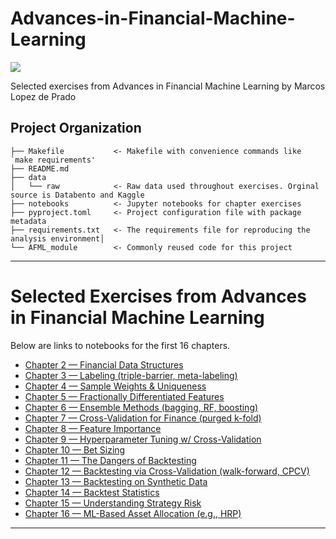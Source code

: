 # Advances-in-Financial-Machine-Learning

<a target="_blank" href="https://cookiecutter-data-science.drivendata.org/">
    <img src="https://img.shields.io/badge/CCDS-Project%20template-328F97?logo=cookiecutter" />
</a>

Selected exercises from Advances in Financial Machine Learning by Marcos Lopez de Prado

## Project Organization

```
├── Makefile           <- Makefile with convenience commands like `make requirements'
├── README.md          
├── data
│   └── raw            <- Raw data used throughout exercises. Orginal source is Databento and Kaggle
├── notebooks          <- Jupyter notebooks for chapter exercises
├── pyproject.toml     <- Project configuration file with package metadata
├── requirements.txt   <- The requirements file for reproducing the analysis environment│
└── AFML_module        <- Commonly reused code for this project
```

--------

# Selected Exercises from Advances in Financial Machine Learning

Below are links to notebooks for the first 16 chapters.
- [Chapter 2 — Financial Data Structures](notebooks/AFML_Chapter_2.ipynb)
- [Chapter 3 — Labeling (triple-barrier, meta-labeling)](notebooks/AFML_Chapter_3.ipynb)
- [Chapter 4 — Sample Weights & Uniqueness](notebooks/AFML_Chapter_4.ipynb)
- [Chapter 5 — Fractionally Differentiated Features](notebooks/AFML_Chapter_5.ipynb)
- [Chapter 6 — Ensemble Methods (bagging, RF, boosting)](notebooks/AFML_Chapter_6.ipynb)
- [Chapter 7 — Cross-Validation for Finance (purged k-fold)](notebooks/AFML_Chapter_7.ipynb)
- [Chapter 8 — Feature Importance](notebooks/AFML_Chapter_8.ipynb)
- [Chapter 9 — Hyperparameter Tuning w/ Cross-Validation](notebooks/AFML_Chapter_9.ipynb)
- [Chapter 10 — Bet Sizing](notebooks/AFML_Chapter_10.ipynb)
- [Chapter 11 — The Dangers of Backtesting](notebooks/AFML_Chapter_11.ipynb)
- [Chapter 12 — Backtesting via Cross-Validation (walk-forward, CPCV)](notebooks/AFML_Chapter_12.ipynb)
- [Chapter 13 — Backtesting on Synthetic Data](notebooks/AFML_Chapter_13.ipynb)
- [Chapter 14 — Backtest Statistics](notebooks/AFML_Chapter_14.ipynb)
- [Chapter 15 — Understanding Strategy Risk](notebooks/AFML_Chapter_15.ipynb)
- [Chapter 16 — ML-Based Asset Allocation (e.g., HRP)](notebooks/AFML_Chapter_16.ipynb)

---



